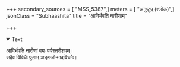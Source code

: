 +++
secondary_sources = [ "MSS_5387",]
meters = [ "अनुष्टुप् (श्लोक)",]
jsonClass = "Subhaashita"
title = "आविर्भवति नारीणाम्"

+++

<details open><summary>Text</summary>

आविर्भवति नारीणां वयः पर्यस्तशैशवम्।  
सहैव विविधैः पुंसाम् अङ्गजोन्मादविभ्रमैः॥
</details>
